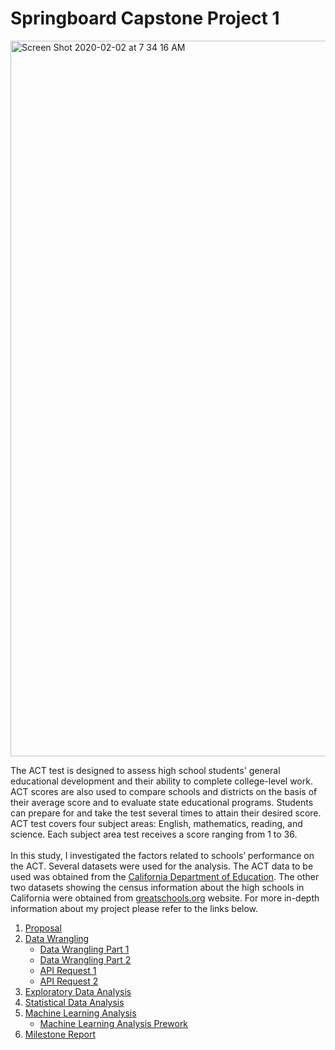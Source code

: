 # Springboard Capstone Project 1

<img width="1145" alt="Screen Shot 2020-02-02 at 7 34 16 AM" src="https://user-images.githubusercontent.com/55601793/73610681-f6697380-458e-11ea-8b5b-e426cb1156d1.png">

The ACT test is designed to assess high school students' general educational development and their ability to complete college-level work. ACT scores are also used to compare schools and districts on the basis of their average score and to evaluate state educational programs. Students can prepare for and take the test several times to attain their desired score.  ACT test covers four subject areas: English, mathematics, reading, and science. Each subject area test receives a score ranging from 1 to 36.</br></br>
In this study, I investigated the factors  related to schools’ performance on the ACT. Several datasets were used for the analysis. The ACT data to be used was obtained from the 
  [California Department of Education](https://www.cde.ca.gov/ds/sp/ai/). The other two datasets showing the census information about the high schools in California were obtained from 
  [greatschools.org](https://www.greatschools.org/california) website. 
For more in-depth information about my project please refer to the links below.

1. [Proposal](https://github.com/Meralbalik/Capstone-Project-1/blob/master/Reports/Proposal.pdf)
2. [Data Wrangling](https://github.com/Meralbalik/Capstone-Project-1/tree/master/Data%20Wrangling)
   - [Data Wrangling Part 1](https://github.com/Meralbalik/Capstone-Project-1/blob/master/Data%20Wrangling/Data%20Wrangling%20Part%201.ipynb)
   -  [Data Wrangling Part 2 ](https://github.com/Meralbalik/Capstone-Project-1/blob/master/Data%20Wrangling/Data%20Wrangling%20Part%202.ipynb)
     - [API Request 1](https://github.com/Meralbalik/Capstone-Project-1/blob/master/API%20Request/API%20Request%201.ipynb)
     - [API Request 2](https://github.com/Meralbalik/Capstone-Project-1/blob/master/API%20Request/API%20Request%202.ipynb)
3. [Exploratory Data Analysis](https://github.com/Meralbalik/Capstone-Project-1/blob/master/Exploratory%20Data%20Analysis.ipynb)
4. [Statistical Data Analysis](https://github.com/Meralbalik/Capstone-Project-1/blob/master/Statistical%20Data%20Analysis.ipynb)
5. [Machine Learning Analysis ](https://github.com/Meralbalik/Capstone-Project-1/blob/master/Machine%20Learning%20.ipynb)
   - [Machine Learning Analysis Prework](https://github.com/Meralbalik/Capstone-Project-1/blob/master/Machine%20Learning%20Prework.ipynb)
6. [Milestone Report](https://github.com/Meralbalik/Capstone-Project-1/blob/master/Milestone%20Report%20.pdf)
